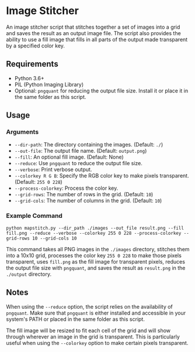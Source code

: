 # Image Stitcher
An image stitcher script that stitches together a set of images into a grid and saves the result as an output image file. The script also provides the ability to use a fill image that fills in all parts of the output made transparent by a specified color key.

## Requirements
- Python 3.6+
- PIL (Python Imaging Library)
- Optional: `pngquant` for reducing the output file size. Install it or place it in the same folder as this script.

## Usage

### Arguments
- `--dir-path`: The directory containing the images. (Default: `./`)
- `--out-file`: The output file name. (Default: `output.png`)
- `--fill`: An optional fill image. (Default: None)
- `--reduce`: Use `pngquant` to reduce the output file size.
- `--verbose`: Print verbose output.
- `--colorkey R G B`: Specify the RGB color key to make pixels transparent. (Default: `255 0 228`)
- `--process-colorkey`: Process the color key.
- `--grid-rows`: The number of rows in the grid. (Default: `10`)
- `--grid-cols`: The number of columns in the grid. (Default: `10`)

### Example Command
```
python mapstitch.py --dir_path ./images --out_file result.png --fill fill.png --reduce --verbose --colorkey 255 0 228 --process-colorkey --grid-rows 10 --grid-cols 10
```
This command takes all PNG images in the `./images` directory, stitches them into a 10x10 grid, processes the color key `255 0 228` to make those pixels transparent, uses `fill.png` as the fill image for transparent pixels, reduces the output file size with `pngquant`, and saves the result as `result.png` in the `./output` directory.

## Notes
When using the `--reduce` option, the script relies on the availability of `pngquant`. Make sure that `pngquant` is either installed and accessible in your system's PATH or placed in the same folder as this script.

The fill image will be resized to fit each cell of the grid and will show through wherever an image in the grid is transparent. This is particularly useful when using the `--colorkey` option to make certain pixels transparent.
